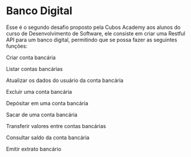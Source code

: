 # Banco Digital
Esse é o segundo desafio proposto pela Cubos Academy aos alunos do curso de Desenvolvimento de Software, ele consiste em criar uma Restful API para um banco digital, permitindo que se possa fazer as seguintes funções:

Criar conta bancária

Listar contas bancárias

Atualizar os dados do usuário da conta bancária

Excluir uma conta bancária

Depósitar em uma conta bancária

Sacar de uma conta bancária

Transferir valores entre contas bancárias

Consultar saldo da conta bancária

Emitir extrato bancário
